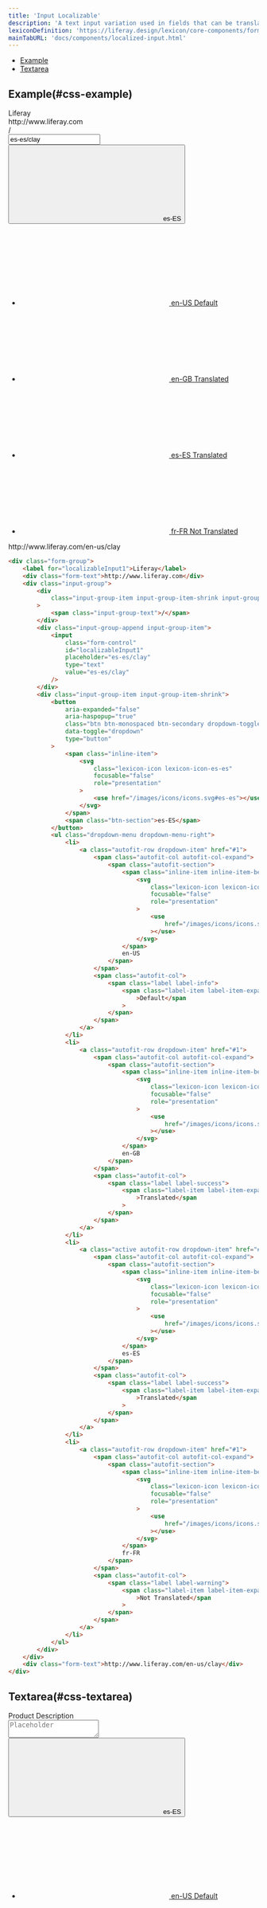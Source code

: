 ```yaml
---
title: 'Input Localizable'
description: 'A text input variation used in fields that can be translated into multiple languages.'
lexiconDefinition: 'https://liferay.design/lexicon/core-components/forms/text-input-localizable/'
mainTabURL: 'docs/components/localized-input.html'
---
```


<div class="nav-toc-absolute">
<div class="nav-toc">

-   [Example](#css-example)
-   [Textarea](#css-textarea)

</div>
</div>

## Example(#css-example)

<div class="sheet-example">
	<div class="form-group">
		<label for="localizableInput1">Liferay</label>
		<div class="form-text">http://www.liferay.com</div>
		<div class="input-group">
			<div class="input-group-item input-group-item-shrink input-group-prepend">
				<span class="input-group-text">/</span>
			</div>
			<div class="input-group-append input-group-item">
				<input class="form-control" id="localizableInput1" placeholder="es-es/clay" type="text" value="es-es/clay">
			</div>
			<div class="input-group-item input-group-item-shrink">
				<button aria-expanded="false" aria-haspopup="true" class="btn btn-monospaced btn-secondary dropdown-toggle" data-toggle="dropdown" type="button">
					<span class="inline-item">
						<svg class="lexicon-icon lexicon-icon-es-es" focusable="false" role="presentation">
							<use href="/images/icons/icons.svg#es-es"></use>
						</svg>
					</span>
					<span class="btn-section">es-ES</span>
				</button>
				<ul class="dropdown-menu dropdown-menu-right">
					<li>
						<a class="autofit-row dropdown-item" href="#1">
							<span class="autofit-col autofit-col-expand">
								<span class="autofit-section">
									<span class="inline-item inline-item-before">
										<svg class="lexicon-icon lexicon-icon-en-us" focusable="false" role="presentation">
											<use href="/images/icons/icons.svg#en-us"></use>
										</svg>
									</span>
									en-US
								</span>
							</span>
							<span class="autofit-col">
								<span class="label label-info">
									<span class="label-item label-item-expand">Default</span>
								</span>
							</span>
						</a>
					</li>
					<li>
						<a class="autofit-row dropdown-item" href="#1">
							<span class="autofit-col autofit-col-expand">
								<span class="autofit-section">
									<span class="inline-item inline-item-before">
										<svg class="lexicon-icon lexicon-icon-en-gb" focusable="false" role="presentation">
											<use href="/images/icons/icons.svg#en-gb"></use>
										</svg>
									</span>
									en-GB
								</span>
							</span>
							<span class="autofit-col">
								<span class="label label-success">
									<span class="label-item label-item-expand">Translated</span>
								</span>
							</span>
						</a>
					</li>
					<li>
						<a class="active autofit-row dropdown-item" href="#1">
							<span class="autofit-col autofit-col-expand">
								<span class="autofit-section">
									<span class="inline-item inline-item-before">
										<svg class="lexicon-icon lexicon-icon-es-es" focusable="false" role="presentation">
											<use href="/images/icons/icons.svg#es-es"></use>
										</svg>
									</span>
									es-ES
								</span>
							</span>
							<span class="autofit-col">
								<span class="label label-success">
									<span class="label-item label-item-expand">Translated</span>
								</span>
							</span>
						</a>
					</li>
					<li>
						<a class="autofit-row dropdown-item" href="#1">
							<span class="autofit-col autofit-col-expand">
								<span class="autofit-section">
									<span class="inline-item inline-item-before">
										<svg class="lexicon-icon lexicon-icon-fr-fr" focusable="false" role="presentation">
											<use href="/images/icons/icons.svg#fr-fr"></use>
										</svg>
									</span>
									fr-FR
								</span>
							</span>
							<span class="autofit-col">
								<span class="label label-warning">
									<span class="label-item label-item-expand">Not Translated</span>
								</span>
							</span>
						</a>
					</li>
				</ul>
			</div>
		</div>
		<div class="form-text">http://www.liferay.com/en-us/clay</div>
	</div>
</div>

```html
<div class="form-group">
	<label for="localizableInput1">Liferay</label>
	<div class="form-text">http://www.liferay.com</div>
	<div class="input-group">
		<div
			class="input-group-item input-group-item-shrink input-group-prepend"
		>
			<span class="input-group-text">/</span>
		</div>
		<div class="input-group-append input-group-item">
			<input
				class="form-control"
				id="localizableInput1"
				placeholder="es-es/clay"
				type="text"
				value="es-es/clay"
			/>
		</div>
		<div class="input-group-item input-group-item-shrink">
			<button
				aria-expanded="false"
				aria-haspopup="true"
				class="btn btn-monospaced btn-secondary dropdown-toggle"
				data-toggle="dropdown"
				type="button"
			>
				<span class="inline-item">
					<svg
						class="lexicon-icon lexicon-icon-es-es"
						focusable="false"
						role="presentation"
					>
						<use href="/images/icons/icons.svg#es-es"></use>
					</svg>
				</span>
				<span class="btn-section">es-ES</span>
			</button>
			<ul class="dropdown-menu dropdown-menu-right">
				<li>
					<a class="autofit-row dropdown-item" href="#1">
						<span class="autofit-col autofit-col-expand">
							<span class="autofit-section">
								<span class="inline-item inline-item-before">
									<svg
										class="lexicon-icon lexicon-icon-en-us"
										focusable="false"
										role="presentation"
									>
										<use
											href="/images/icons/icons.svg#en-us"
										></use>
									</svg>
								</span>
								en-US
							</span>
						</span>
						<span class="autofit-col">
							<span class="label label-info">
								<span class="label-item label-item-expand"
									>Default</span
								>
							</span>
						</span>
					</a>
				</li>
				<li>
					<a class="autofit-row dropdown-item" href="#1">
						<span class="autofit-col autofit-col-expand">
							<span class="autofit-section">
								<span class="inline-item inline-item-before">
									<svg
										class="lexicon-icon lexicon-icon-en-gb"
										focusable="false"
										role="presentation"
									>
										<use
											href="/images/icons/icons.svg#en-gb"
										></use>
									</svg>
								</span>
								en-GB
							</span>
						</span>
						<span class="autofit-col">
							<span class="label label-success">
								<span class="label-item label-item-expand"
									>Translated</span
								>
							</span>
						</span>
					</a>
				</li>
				<li>
					<a class="active autofit-row dropdown-item" href="#1">
						<span class="autofit-col autofit-col-expand">
							<span class="autofit-section">
								<span class="inline-item inline-item-before">
									<svg
										class="lexicon-icon lexicon-icon-es-es"
										focusable="false"
										role="presentation"
									>
										<use
											href="/images/icons/icons.svg#es-es"
										></use>
									</svg>
								</span>
								es-ES
							</span>
						</span>
						<span class="autofit-col">
							<span class="label label-success">
								<span class="label-item label-item-expand"
									>Translated</span
								>
							</span>
						</span>
					</a>
				</li>
				<li>
					<a class="autofit-row dropdown-item" href="#1">
						<span class="autofit-col autofit-col-expand">
							<span class="autofit-section">
								<span class="inline-item inline-item-before">
									<svg
										class="lexicon-icon lexicon-icon-fr-fr"
										focusable="false"
										role="presentation"
									>
										<use
											href="/images/icons/icons.svg#fr-fr"
										></use>
									</svg>
								</span>
								fr-FR
							</span>
						</span>
						<span class="autofit-col">
							<span class="label label-warning">
								<span class="label-item label-item-expand"
									>Not Translated</span
								>
							</span>
						</span>
					</a>
				</li>
			</ul>
		</div>
	</div>
	<div class="form-text">http://www.liferay.com/en-us/clay</div>
</div>
```

## Textarea(#css-textarea)

<div class="sheet-example">
	<div class="form-group">
		<label for="basicInputTypeTextarea">Product Description</label>
		<div class="input-group">
			<div class="input-group-item">
				<textarea class="form-control" id="basicInputTypeTextarea" placeholder="Placeholder"></textarea>
			</div>
			<div class="input-group-item input-group-item-shrink">
				<button aria-expanded="false" aria-haspopup="true" class="btn btn-monospaced btn-secondary dropdown-toggle" data-toggle="dropdown" type="button">
					<span class="inline-item">
						<svg class="lexicon-icon lexicon-icon-es-es" focusable="false" role="presentation">
							<use href="/images/icons/icons.svg#es-es"></use>
						</svg>
					</span>
					<span class="btn-section">es-ES</span>
				</button>
				<ul class="dropdown-menu dropdown-menu-right">
					<li>
						<a class="autofit-row dropdown-item" href="#1">
							<span class="autofit-col autofit-col-expand">
								<span class="autofit-section">
									<span class="inline-item inline-item-before">
										<svg class="lexicon-icon lexicon-icon-en-us" focusable="false" role="presentation">
											<use href="/images/icons/icons.svg#en-us"></use>
										</svg>
									</span>
									en-US
								</span>
							</span>
							<span class="autofit-col">
								<span class="label label-info">
									<span class="label-item label-item-expand">Default</span>
								</span>
							</span>
						</a>
					</li>
					<li>
						<a class="autofit-row dropdown-item" href="#1">
							<span class="autofit-col autofit-col-expand">
								<span class="autofit-section">
									<span class="inline-item inline-item-before">
										<svg class="lexicon-icon lexicon-icon-en-gb" focusable="false" role="presentation">
											<use href="/images/icons/icons.svg#en-gb"></use>
										</svg>
									</span>
									en-GB
								</span>
							</span>
							<span class="autofit-col">
								<span class="label label-success">
									<span class="label-item label-item-expand">Translated</span>
								</span>
							</span>
						</a>
					</li>
					<li>
						<a class="active autofit-row dropdown-item" href="#1">
							<span class="autofit-col autofit-col-expand">
								<span class="autofit-section">
									<span class="inline-item inline-item-before">
										<svg class="lexicon-icon lexicon-icon-es-es" focusable="false" role="presentation">
											<use href="/images/icons/icons.svg#es-es"></use>
										</svg>
									</span>
									es-ES
								</span>
							</span>
							<span class="autofit-col">
								<span class="label label-success">
									<span class="label-item label-item-expand">Translated</span>
								</span>
							</span>
						</a>
					</li>
					<li>
						<a class="autofit-row dropdown-item" href="#1">
							<span class="autofit-col autofit-col-expand">
								<span class="autofit-section">
									<span class="inline-item inline-item-before">
										<svg class="lexicon-icon lexicon-icon-fr-fr" focusable="false" role="presentation">
											<use href="/images/icons/icons.svg#fr-fr"></use>
										</svg>
									</span>
									fr-FR
								</span>
							</span>
							<span class="autofit-col">
								<span class="label label-warning">
									<span class="label-item label-item-expand">Not Translated</span>
								</span>
							</span>
						</a>
					</li>
				</ul>
			</div>
		</div>
		<div class="form-text">.form-text</div>
	</div>
</div>

```html
<div class="form-group">
	<label for="basicInputTypeTextarea">Product Description</label>
	<div class="input-group">
		<div class="input-group-item">
			<textarea
				class="form-control"
				id="basicInputTypeTextarea"
				placeholder="Placeholder"
			></textarea>
		</div>
		<div class="input-group-item input-group-item-shrink">
			<button
				aria-expanded="false"
				aria-haspopup="true"
				class="btn btn-monospaced btn-secondary dropdown-toggle"
				data-toggle="dropdown"
				type="button"
			>
				<span class="inline-item">
					<svg
						class="lexicon-icon lexicon-icon-es-es"
						focusable="false"
						role="presentation"
					>
						<use href="/images/icons/icons.svg#es-es"></use>
					</svg>
				</span>
				<span class="btn-section">es-ES</span>
			</button>
			<ul class="dropdown-menu dropdown-menu-right">
				<li>
					<a class="autofit-row dropdown-item" href="#1">
						<span class="autofit-col autofit-col-expand">
							<span class="autofit-section">
								<span class="inline-item inline-item-before">
									<svg
										class="lexicon-icon lexicon-icon-en-us"
										focusable="false"
										role="presentation"
									>
										<use
											href="/images/icons/icons.svg#en-us"
										></use>
									</svg>
								</span>
								en-US
							</span>
						</span>
						<span class="autofit-col">
							<span class="label label-info">
								<span class="label-item label-item-expand"
									>Default</span
								>
							</span>
						</span>
					</a>
				</li>
				<li>
					<a class="autofit-row dropdown-item" href="#1">
						<span class="autofit-col autofit-col-expand">
							<span class="autofit-section">
								<span class="inline-item inline-item-before">
									<svg
										class="lexicon-icon lexicon-icon-en-gb"
										focusable="false"
										role="presentation"
									>
										<use
											href="/images/icons/icons.svg#en-gb"
										></use>
									</svg>
								</span>
								en-GB
							</span>
						</span>
						<span class="autofit-col">
							<span class="label label-success">
								<span class="label-item label-item-expand"
									>Translated</span
								>
							</span>
						</span>
					</a>
				</li>
				<li>
					<a class="active autofit-row dropdown-item" href="#1">
						<span class="autofit-col autofit-col-expand">
							<span class="autofit-section">
								<span class="inline-item inline-item-before">
									<svg
										class="lexicon-icon lexicon-icon-es-es"
										focusable="false"
										role="presentation"
									>
										<use
											href="/images/icons/icons.svg#es-es"
										></use>
									</svg>
								</span>
								es-ES
							</span>
						</span>
						<span class="autofit-col">
							<span class="label label-success">
								<span class="label-item label-item-expand"
									>Translated</span
								>
							</span>
						</span>
					</a>
				</li>
				<li>
					<a class="autofit-row dropdown-item" href="#1">
						<span class="autofit-col autofit-col-expand">
							<span class="autofit-section">
								<span class="inline-item inline-item-before">
									<svg
										class="lexicon-icon lexicon-icon-fr-fr"
										focusable="false"
										role="presentation"
									>
										<use
											href="/images/icons/icons.svg#fr-fr"
										></use>
									</svg>
								</span>
								fr-FR
							</span>
						</span>
						<span class="autofit-col">
							<span class="label label-warning">
								<span class="label-item label-item-expand"
									>Not Translated</span
								>
							</span>
						</span>
					</a>
				</li>
			</ul>
		</div>
	</div>
	<div class="form-text">.form-text</div>
</div>
```
